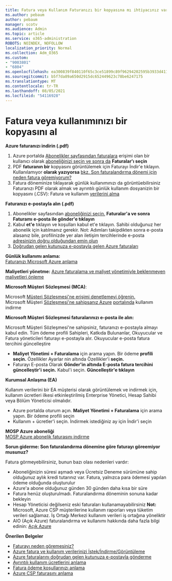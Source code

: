 ```yaml
---
title: Fatura veya Kullanım Faturanızı bir kopyasına mı ihtiyacınız var?
ms.author: pebaum
author: pebaum
manager: scotv
ms.audience: Admin
ms.topic: article
ms.service: o365-administration
ROBOTS: NOINDEX, NOFOLLOW
localization_priority: Normal
ms.collection: Adm_O365
ms.custom:
- "9003801"
- "6804"
ms.openlocfilehash: ea300839f840110f65c3ce51899c89f96294202595b3933d411d6f1803fa7e43
ms.sourcegitcommit: b5f7da89a650d2915dc652449623c78be6247175
ms.translationtype: MT
ms.contentlocale: tr-TR
ms.lasthandoff: 08/05/2021
ms.locfileid: "54116928"
---
```

# <a name="get-a-copy-of-your-bill-or-usage"></a>Fatura veya kullanımınızı bir kopyasını al

**Azure faturanızı indirin (.pdf)**

1. Azure portalda [Abonelikler sayfasından faturalara](https://portal.azure.com/#blade/Microsoft_Azure_Billing/SubscriptionsBlade) erişimi olan bir kullanıcı olarak [aboneliğinizi seçin ve sonra da](https://docs.microsoft.com/azure/cost-management-billing/manage/manage-billing-access?WT.mc_id=Portal-Microsoft_Azure_Support) **Faturalar'ı seçin**
2. PDF **faturanın bir** kopyasını görüntülemek için Faturayı İndir'e tıklayın. Kullanılamıyor **olarak yazıyorsa** [bkz. Son faturalandırma dönemi için neden fatura göremiyorum?](https://docs.microsoft.com/azure/cost-management-billing/manage/download-azure-invoice-daily-usage-date?WT.mc_id=Portal-Microsoft_Azure_Support#noinvoice)
3. Fatura döneminize tıklayarak günlük kullanımınızı da görüntüebilirsiniz Faturanızı PDF olarak almak ve ayrıntılı günlük kullanım dosyanizin bir kopyasını (.CSV): Fatura ve kullanım [verilerini alma](https://docs.microsoft.com/azure/cost-management-billing/manage/download-azure-invoice-daily-usage-date?WT.mc_id=Portal-Microsoft_Azure_Support)

**Faturanızı e-postayla alın (.pdf)**

1. Abonelikler sayfasından [aboneliğinizi seçin.](https://ms.portal.azure.com/#blade/Microsoft_Azure_Billing/SubscriptionsBlade) **Faturalar'a ve sonra Faturamı** **e-posta ile gönder'e tıklayın**
2. Kabul **et'e** tıklayın ve koşulları kabul et'e tıklayın. Sahibi olduğunuz her abonelik için katılmanız gerekir. Not: Adımları takipdikten sonra e-posta alasanız bile, profilinizde yer alan iletişim tercihlerinde e-posta [adresinizin doğru olduğundan emin olun](https://account.windowsazure.com/profile)
3. [Doğrudan gelen kutunuza e-postayla gelen Azure faturaları](https://azure.microsoft.com/blog/azure-email-invoices/)

**Günlük kullanımı anlama:**  
 [Faturanızı Microsoft Azure anlama](https://docs.microsoft.com/azure/cost-management-billing/understand/review-individual-bill?WT.mc_id=Portal-Microsoft_Azure_Support)  

**Maliyetleri yönetme:** [Azure faturalama ve maliyet yönetimiyle beklenmeyen maliyetleri önleme](https://docs.microsoft.com/azure/cost-management-billing/manage/getting-started?WT.mc_id=Portal-Microsoft_Azure_Support)  

**Microsoft Müşteri Sözleşmesi (MCA)**:

Microsoft  [Müşteri Sözleşmesi'ne erişimi denetlemeyi öğrenin.](https://docs.microsoft.com/azure/cost-management-billing/manage/download-azure-invoice-daily-usage-date?WT.mc_id=Portal-Microsoft_Azure_Support#check-access-to-a-microsoft-customer-agreement)  
Microsoft Müşteri [Sözleşmesi'ne sahipsanız Azure](https://docs.microsoft.com/azure/cost-management-billing/manage/download-azure-invoice-daily-usage-date?WT.mc_id=Portal-Microsoft_Azure_Support#check-access-to-a-microsoft-customer-agreement) [portalında](https://portal.azure.com/) kullanım indirme

**Microsoft Müşteri Sözleşmesi faturalarınızı e-posta ile alın:**

Microsoft Müşteri Sözleşmesi'ne sahipsiniz, faturanızı e-postayla almayı kabul edin. Tüm ödeme profili Sahipleri, Katkıda Bulunanlar, Okuyucular ve Fatura yöneticileri faturayı e-postayla alır. Okuyucular e-posta fatura tercihini güncelleştire

- **Maliyet Yönetimi + Faturalama** için arama yapın. Bir ödeme **profili seçin.** Özellikler Ayarlar nin altında Özellikler'i **seçin.**
- Faturayı E-posta Olarak **Gönder'in altında E-posta fatura tercihini güncelleştir'i seçin.** Kabul'i seçin. **Güncelleştir'e tıklayın**

**Kurumsal Anlaşma (EA)**

Kullanım verilerini bir EA müşterisi olarak görüntülemek ve indirmek için, kullanım ücretleri ilkesi etkinleştirilmiş Enterprise Yönetici, Hesap Sahibi veya Bölüm Yöneticisi olmalıdır.

- Azure portalda oturum açın. **Maliyet Yönetimi + Faturalama** için arama yapın. Bir ödeme profili seçin
- Kullanım + ücretler'i seçin. İndirmek istediğiniz ay için İndir'i seçin

**MOSP Azure aboneliği**  
[MOSP Azure abonelik faturasını indirme](https://docs.microsoft.com/azure/cost-management-billing/understand/download-azure-invoice?WT.mc_id=Portal-Microsoft_Azure_Support#download-your-mosp-azure-subscription-invoice)

**Sorun giderme: Son faturalandırma dönemine göre faturayı göreemiyor musunuz?**

Fatura görmeyebilirsiniz, bunun bazı olası nedenleri vardır:

- Aboneliğinizin süresi aşmadı veya Ücretsiz Deneme sürümüne sahip olduğunuz aylık kredi tutarınız var. Fatura, yalnızca para ödemesi yapılan ödeme olduğunda oluşturulur
- Azure'a abone olduğunuz günden 30 günden daha kısa bir süre
- Fatura henüz oluşturulmadı. Faturalandırma döneminin sonuna kadar bekleyin
- Hesap Yöneticisi değilseniz eski faturaları kullanamayabilirsiniz **Not:** Microsoft, Azure CSP müşterilerine kullanım raporları veya tüketim verileri sağlamaz. İş Ortağı Merkezi kullanım verileri iş ortağına yöneliktir
- AIO (Açık Azure) faturalandırma ve kullanımı hakkında daha fazla bilgi edinin: [Açık Azure](https://azure.microsoft.com/offers/ms-azr-0111p/)

**Önerilen Belgeler**

- [Faturayı neden göremesiniz?](https://docs.microsoft.com/azure/cost-management-billing/understand/download-azure-invoice?WT.mc_id=Portal-Microsoft_Azure_Support#noinvoice)
- [Azure fatura ve kullanım verilerinizi İstek/İndirme/Görüntüleme](https://docs.microsoft.com/azure/cost-management-billing/manage/download-azure-invoice-daily-usage-date?WT.mc_id=Portal-Microsoft_Azure_Support)
- [Azure faturalarını doğrudan gelen kutunuza e-postayla gönderme](https://docs.microsoft.com/azure/cost-management-billing/manage/download-azure-invoice-daily-usage-date?WT.mc_id=Portal-Microsoft_Azure_Support)
- [Ayrıntılı kullanım ücretlerini anlama](https://docs.microsoft.com/azure/cost-management-billing/understand/review-individual-bill?WT.mc_id=Portal-Microsoft_Azure_Support#csv)
- [Fatura ödeme koşullarınızı anlama](https://docs.microsoft.com/azure/cost-management-billing/understand/understand-invoice?WT.mc_id=Portal-Microsoft_Azure_Support)
- [Azure CSP faturasını anlama](https://docs.microsoft.com/partner-center/azure-plan-lp?WT.mc_id=Portal-Microsoft_Azure_Support)
